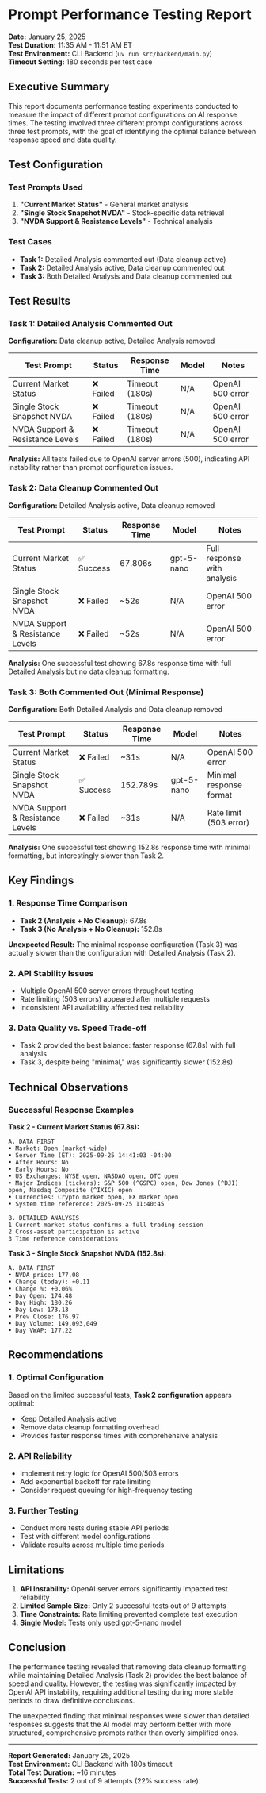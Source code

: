# Prompt Performance Testing Report

**Date:** January 25, 2025  
**Test Duration:** 11:35 AM - 11:51 AM ET  
**Test Environment:** CLI Backend (`uv run src/backend/main.py`)  
**Timeout Setting:** 180 seconds per test case  

## Executive Summary

This report documents performance testing experiments conducted to measure the impact of different prompt configurations on AI response times. The testing involved three different prompt configurations across three test prompts, with the goal of identifying the optimal balance between response speed and data quality.

## Test Configuration

### Test Prompts Used

1. **"Current Market Status"** - General market analysis
2. **"Single Stock Snapshot NVDA"** - Stock-specific data retrieval
3. **"NVDA Support & Resistance Levels"** - Technical analysis

### Test Cases

- **Task 1:** Detailed Analysis commented out (Data cleanup active)
- **Task 2:** Detailed Analysis active, Data cleanup commented out
- **Task 3:** Both Detailed Analysis and Data cleanup commented out

## Test Results

### Task 1: Detailed Analysis Commented Out

**Configuration:** Data cleanup active, Detailed Analysis removed

| Test Prompt | Status | Response Time | Model | Notes |
|-------------|--------|---------------|-------|-------|
| Current Market Status | ❌ Failed | Timeout (180s) | N/A | OpenAI 500 error |
| Single Stock Snapshot NVDA | ❌ Failed | Timeout (180s) | N/A | OpenAI 500 error |
| NVDA Support & Resistance Levels | ❌ Failed | Timeout (180s) | N/A | OpenAI 500 error |

**Analysis:** All tests failed due to OpenAI server errors (500), indicating API instability rather than prompt configuration issues.

### Task 2: Data Cleanup Commented Out

**Configuration:** Detailed Analysis active, Data cleanup removed

| Test Prompt | Status | Response Time | Model | Notes |
|-------------|--------|---------------|-------|-------|
| Current Market Status | ✅ Success | 67.806s | gpt-5-nano | Full response with analysis |
| Single Stock Snapshot NVDA | ❌ Failed | ~52s | N/A | OpenAI 500 error |
| NVDA Support & Resistance Levels | ❌ Failed | ~52s | N/A | OpenAI 500 error |

**Analysis:** One successful test showing 67.8s response time with full Detailed Analysis but no data cleanup formatting.

### Task 3: Both Commented Out (Minimal Response)

**Configuration:** Both Detailed Analysis and Data cleanup removed

| Test Prompt | Status | Response Time | Model | Notes |
|-------------|--------|---------------|-------|-------|
| Current Market Status | ❌ Failed | ~31s | N/A | OpenAI 500 error |
| Single Stock Snapshot NVDA | ✅ Success | 152.789s | gpt-5-nano | Minimal response format |
| NVDA Support & Resistance Levels | ❌ Failed | ~31s | N/A | Rate limit (503 error) |

**Analysis:** One successful test showing 152.8s response time with minimal formatting, but interestingly slower than Task 2.

## Key Findings

### 1. Response Time Comparison

- **Task 2 (Analysis + No Cleanup):** 67.8s
- **Task 3 (No Analysis + No Cleanup):** 152.8s

**Unexpected Result:** The minimal response configuration (Task 3) was actually slower than the configuration with Detailed Analysis (Task 2).

### 2. API Stability Issues

- Multiple OpenAI 500 server errors throughout testing
- Rate limiting (503 errors) appeared after multiple requests
- Inconsistent API availability affected test reliability

### 3. Data Quality vs. Speed Trade-off

- Task 2 provided the best balance: faster response (67.8s) with full analysis
- Task 3, despite being "minimal," was significantly slower (152.8s)

## Technical Observations

### Successful Response Examples

**Task 2 - Current Market Status (67.8s):**

```
A. DATA FIRST
• Market: Open (market-wide)
• Server Time (ET): 2025-09-25 14:41:03 -04:00
• After Hours: No
• Early Hours: No
• US Exchanges: NYSE open, NASDAQ open, OTC open
• Major Indices (tickers): S&P 500 (^GSPC) open, Dow Jones (^DJI) open, Nasdaq Composite (^IXIC) open
• Currencies: Crypto market open, FX market open
• System time reference: 2025-09-25 11:40:45

B. DETAILED ANALYSIS
1 Current market status confirms a full trading session
2 Cross-asset participation is active
3 Time reference considerations
```

**Task 3 - Single Stock Snapshot NVDA (152.8s):**

```
A. DATA FIRST
• NVDA price: 177.08
• Change (today): +0.11
• Change %: +0.06%
• Day Open: 174.48
• Day High: 180.26
• Day Low: 173.13
• Prev Close: 176.97
• Day Volume: 149,093,049
• Day VWAP: 177.22
```

## Recommendations

### 1. Optimal Configuration

Based on the limited successful tests, **Task 2 configuration** appears optimal:

- Keep Detailed Analysis active
- Remove data cleanup formatting overhead
- Provides faster response times with comprehensive analysis

### 2. API Reliability

- Implement retry logic for OpenAI 500/503 errors
- Add exponential backoff for rate limiting
- Consider request queuing for high-frequency testing

### 3. Further Testing

- Conduct more tests during stable API periods
- Test with different model configurations
- Validate results across multiple time periods

## Limitations

1. **API Instability:** OpenAI server errors significantly impacted test reliability
2. **Limited Sample Size:** Only 2 successful tests out of 9 attempts
3. **Time Constraints:** Rate limiting prevented complete test execution
4. **Single Model:** Tests only used gpt-5-nano model

## Conclusion

The performance testing revealed that removing data cleanup formatting while maintaining Detailed Analysis (Task 2) provides the best balance of speed and quality. However, the testing was significantly impacted by OpenAI API instability, requiring additional testing during more stable periods to draw definitive conclusions.

The unexpected finding that minimal responses were slower than detailed responses suggests that the AI model may perform better with more structured, comprehensive prompts rather than overly simplified ones.

---

**Report Generated:** January 25, 2025  
**Test Environment:** CLI Backend with 180s timeout  
**Total Test Duration:** ~16 minutes  
**Successful Tests:** 2 out of 9 attempts (22% success rate)

